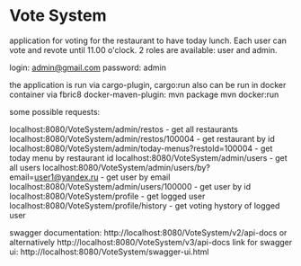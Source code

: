 Vote System 
===============================
application for voting for the restaurant to have today lunch. Each user can vote and revote until 11.00 o'clock.
2 roles are available: user and admin. 

login: admin@gmail.com
password: admin

the application is run via cargo-plugin, cargo:run
also can be run in docker container via fbric8 docker-maven-plugin:
mvn package
mvn docker:run

some possible requests: 

localhost:8080/VoteSystem/admin/restos - get all restaurants
localhost:8080/VoteSystem/admin/restos/100004 - get restaurant by id
localhost:8080/VoteSystem/admin/today-menus?restoId=100004 - get today menu by restaurant id
localhost:8080/VoteSystem/admin/users - get all users
localhost:8080/VoteSystem/admin/users/by?email=user1@yandex.ru - get user by email
localhost:8080/VoteSystem/admin/users/100000 - get user by id
localhost:8080/VoteSystem/profile - get logged user
localhost:8080/VoteSystem/profile/history - get voting hystory of logged user

swagger documentation:
http://localhost:8080/VoteSystem/v2/api-docs 
or alternatively http://localhost:8080/VoteSystem/v3/api-docs 
link for swagger ui:
http://localhost:8080/VoteSystem/swagger-ui.html